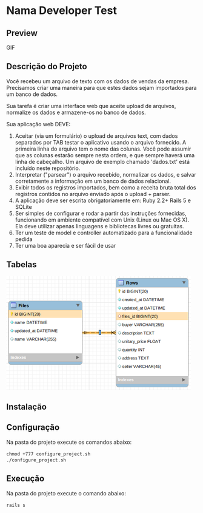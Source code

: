 # Nama Developer Test

## Preview
GIF

## Descrição do Projeto
Você recebeu um arquivo de texto com os dados de vendas da empresa. Precisamos criar uma maneira para que estes dados sejam importados para um banco de dados.

Sua tarefa é criar uma interface web que aceite upload de arquivos, normalize os dados e armazene-os no banco de dados.

Sua aplicação web DEVE:

1. Aceitar (via um formulário) o upload de arquivos text, com dados separados por TAB testar o aplicativo usando o arquivo fornecido. A primeira linha do arquivo tem o nome das colunas. Você pode assumir que as colunas estarão sempre nesta ordem, e que sempre haverá uma linha de cabeçalho. Um arquivo de exemplo chamado 'dados.txt' está incluído neste repositório.
2. Interpretar ("parsear") o arquivo recebido, normalizar os dados, e salvar corretamente a informação em um banco de dados relacional.
3. Exibir todos os registros importados, bem como a receita bruta total dos registros contidos no arquivo enviado após o upload + parser.
4. A aplicação deve ser escrita obrigatoriamente em: Ruby 2.2+ Rails 5 e SQLite 
5. Ser simples de configurar e rodar a partir das instruções fornecidas, funcionando em ambiente compatível com Unix (Linux ou Mac OS X). Ela deve utilizar apenas linguagens e bibliotecas livres ou gratuitas.
6. Ter um teste de model e controller automatizado para a funcionalidade pedida
7. Ter uma boa aparecia e ser fácil de usar

## Tabelas
![alt text](https://github.com/Braullio/nama_developer_test/blob/main/app/assets/images/readme/table.png?raw=true)

## Instalação


## Configuração
Na pasta do projeto execute os comandos abaixo:
```
chmod +777 configure_project.sh
./configure_project.sh
```

## Execução
Na pasta do projeto execute o comando abaixo:
```
rails s 
```
